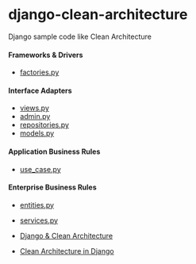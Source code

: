 # django-clean-architecture
Django sample code like Clean Architecture


<!--usecase -->

#### Frameworks & Drivers
- [factories.py](/apps/board/factories.py)

#### Interface Adapters
- [views.py](/apps/board/use_case.py)
- [admin.py](/apps/board/use_case.py)
- [repositories.py](/apps/board/use_case.py)
- [models.py](/apps/board/use_case.py)

#### Application Business Rules
- [use_case.py](/apps/board/use_case.py)


#### Enterprise Business Rules
- [entities.py](/apps/board/entities.py)
- [services.py](/apps/board/services.py)




- [Django & Clean Architecture](https://speakerdeck.com/jairovadillo/django-and-clean-architecture)
- [Clean Architecture in Django](https://engineering.21buttons.com/clean-architecture-in-django-d326a4ab86a9)
